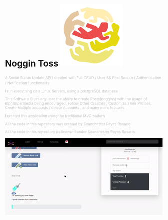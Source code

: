 # Noggin Toss <img src="https://github.com/hug0sh0t/Noggin__Toss/blob/master/tossiteh/toss.png"/>
<small style="color:#c8c8c8">
A Social Status Update API I created with Full CRUD / User && Post Search / Authentication / Notification functionality 

I run everything on a Linux Servers, using a postgreSQL database

This Software Gives any user the ability to create Posts(noggins)  with the usage of mp4/mp3 media being encouraged,
Follow Other Creators , Customize Their Profiles, Create Multiple accounts / delete Accounts , and many more features    


I created this application using the traditional MVC pattern 

All the code in this repository was created by Seanchester Reyes Rosario

All the code in this repository us licensed under Seanchester Reyes Rosario

 </small>
<img src="https://github.com/hug0sh0t/Noggin__Toss/blob/master/tossiteh/truegif.gif"/>
